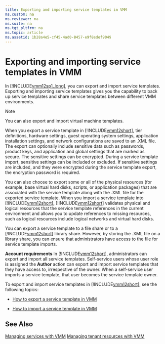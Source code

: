 ```yaml
---
title: Exporting and importing service templates in VMM
ms.custom: na
ms.reviewer: na
ms.suite: na
ms.tgt_pltfrm: na
ms.topic: article
ms.assetid: 1b28a4e5-cf45-4ad0-8457-e9f8edef9049
---
```

# Exporting and importing service templates in VMM
In [!INCLUDE[vmm12sp1_long](./Token/vmm12sp1_long_md.md)], you can export and import service templates.  Exporting and importing service templates gives you the capability to back up service templates and share service templates between different VMM environments.

> [!NOTE]
> You can also export and import virtual machine templates.

When you export a service template in [!INCLUDE[vmm12short](./Token/vmm12short_md.md)], tier definitions, hardware settings, guest operating system settings, application installation settings, and network configurations are saved to an .XML file. The export can optionally include sensitive data such as passwords, product keys, and application and global settings that are marked as secure. The sensitive settings can be encrypted. During a service template import, sensitive settings can be included or excluded. If sensitive settings are included, and they were encrypted during the service template export, the encryption password is required.

You can also choose to export some or all of the physical resources \(for example, base virtual hard disks, scripts, or application packages\) that are associated with the service template along with the .XML file for the exported service template. When you import a service template into [!INCLUDE[vmm12short](./Token/vmm12short_md.md)], [!INCLUDE[vmm12short](./Token/vmm12short_md.md)] validates physical and logical resources that the service template references in the current environment and allows you to update references to missing resources, such as logical resources include logical networks and virtual hard disks.

You can export a service template to a file share or to a [!INCLUDE[vmm12short](./Token/vmm12short_md.md)] library share. However, by storing the .XML file on a library share, you can ensure that administrators have access to the file for service template imports.

**Account requirements** In [!INCLUDE[vmm12short](./Token/vmm12short_md.md)], administrators can export and import all service templates. Self\-service users whose user role is assigned the **Author** action can export and import service templates that they have access to, irrespective of the owner. When a self\-service user imports a service template, that user becomes the service template owner.

To export and import service templates in [!INCLUDE[vmm12short](./Token/vmm12short_md.md)], see the following topics:

-   [How to export a service template in VMM](./How-to-export-a-service-template-in-VMM.md)

-   [How to import a service template in VMM](./How-to-import-a-service-template-in-VMM.md)

## See Also
[Managing services with VMM](./Managing-services-with-VMM.md)
[Managing tenant resources with VMM](./Managing-tenant-resources-with-VMM.md)


